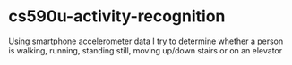 # cs590u-activity-recognition

Using smartphone accelerometer data I try to determine whether a person is walking, running, standing still, moving up/down stairs or on an elevator
